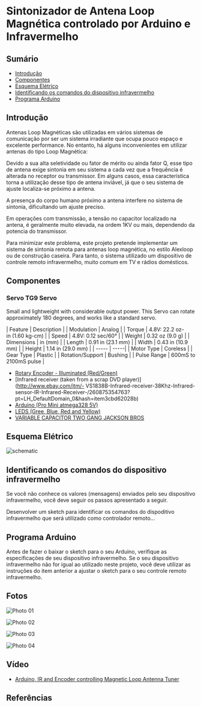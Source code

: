 # Sintonizador de Antena Loop Magnética controlado por Arduino e Infravermelho


## Sumário

* [Introdução]()
* [Componentes]()
* [Esquema Elétrico]()
* [Identificando os comandos do dispositivo infravermelho]()
* [Programa Arduino ]()

## Introdução

Antenas Loop Magnéticas são utilizadas em vários sistemas de comunicação por ser um sistema irradiante que ocupa pouco espaço e excelente performance.  No entanto, há alguns inconvenientes em utilizar antenas do tipo Loop Magnética: 

Devido a sua alta seletividade ou fator de mérito ou ainda fator Q, esse tipo de antena exige sintonia em seu sistema a cada vez que a frequência é alterada no receptor ou transmissor.  Em alguns casos, essa característica torna a utilização desse tipo de antena inviável, já que o seu sistema de ajuste localiza-se próximo a antena. 

A presença do corpo humano próximo a antena interfere no sistema de sintonia, dificultando um ajuste preciso.

Em operações com transmissão, a tensão no capacitor localizado na antena, é geralmente muito elevada, na ordem 1KV ou mais, dependendo da potencia do transmissor. 

Para minimizar este problema, este projeto pretende implementar um sistema de sintonia remota para antenas loop magnética, no estilo Alexloop ou de construção caseira. Para tanto, o sistema utilizado um dispositivo de controle remoto infravermelho, muito comum em TV e rádios domésticos. 



## Componentes


### Servo TG9 Servo

Small and lightweight with considerable output power. This Servo can rotate approximately 180 degrees, and works like a standard servo.

| Feature | Description | 
| Modulation | Analog |
| Torque | 4.8V: 22.2 oz-in (1.60 kg-cm) |
| Speed | 4.8V: 0.12 sec/60° |
| Weight | 0.32 oz (9.0 g) |
| Dimensions | in (mm) |
| Length | 0.91 in (23.1 mm) | 
| Width | 0.43 in (10.9 mm) |
| Height | 1.14 in (29.0 mm) |
| ----- | -----|
| Motor Type | Coreless |
| Gear Type | Plastic |
| Rotation/Support | Bushing | 
| Pulse Range | 600mS to 2100mS pulse | 


- [Rotary Encoder - Illuminated (Red/Green)](https://www.sparkfun.com/products/10596)
- [Infrared receiver (taken from a scrap DVD player)](http://www.ebay.com/itm/- VS1838B-Infrared-receiver-38Khz-Infrared-sensor-IR-Infrared-Receiver-/260875354763?pt=LH_DefaultDomain_0&hash=item3cbd62028b)
- [Arduino (Pro Mini atmega328 5V)](http://www.ebay.com/itm/New-ver-Promini-Pro-Mini-atmega328-328p-5V-16MHz-Arduino-Compatible-nano-size-/321090929788?pt=LH_DefaultDomain_0&hash=item4ac282c47c)
- [LEDS (Gree, Blue, Red and Yellow)](http://www.ebay.com/itm/271092424896?ssPageName=STRK:MEWNX:IT&_trksid=p3984.m1439.l2649)
- [VARIABLE CAPACITOR TWO GANG JACKSON BROS](http://www.ebay.com/itm/VARIABLE-CAPACITOR-TWO-GANG-JACKSON-BROS-/300844646071?pt=LH_DefaultDomain_3&hash=item460bbcfeb7)



## Esquema Elétrico


![schematic](https://github.com/pu2clr/ATU-with-IR-and-Android-for-Magnetic-Loop/blob/master/schematic/schematic_arduino_IR-NEW.png)


## Identificando os comandos do dispositivo infravermelho

Se você não conhece os valores (mensagens) enviados pelo seu dispositivo infravermelho, você deve seguir os passos apresentado a seguir. 

Desenvolver um sketch para identificar os comandos do dispoditivo infravermelho que será utilizado como controlador remoto...




## Programa Arduino 

Antes de fazer o baixar o sketch para o seu Arduino, verifique as especificações de seu dispositivo infravermelho. Se o seu dispositivo infravermelho não for igual ao utilizado neste projeto, você deve utilizar as instruções do item anterior a ajustar o sketch para o seu controle remoto infravermelho. 


## Fotos



![Photo 01](https://github.com/pu2clr/ATU-with-IR-and-Android-for-Magnetic-Loop/blob/master/Photos/photo01.jpg)


![Photo 02](https://github.com/pu2clr/ATU-with-IR-and-Android-for-Magnetic-Loop/blob/master/Photos/photo02.jpg)


![Photo 03](https://github.com/pu2clr/ATU-with-IR-and-Android-for-Magnetic-Loop/blob/master/Photos/photo03.jpg)


![Photo 04](https://github.com/pu2clr/ATU-with-IR-and-Android-for-Magnetic-Loop/blob/master/Photos/photo04.jpg)




## Vídeo

- [Arduino, IR and Encoder controlling Magnetic Loop Antenna Tuner](https://youtu.be/zD-wKD19_8U)



## Referências






